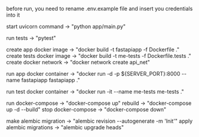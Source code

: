 before run, you need to rename .env.example file and insert you credentials into it

start uvicorn command       -> "python app/main.py"

run tests                   -> "pytest"


create app docker image     -> "docker build -t fastapiapp -f Dockerfile ."
create tests docker image   -> "docker build -t me-tests -f Dockerfile.tests ."
create docker network       -> "docker network create api_net"

run app docker container    -> "docker run -d -p ${SERVER_PORT}:8000 --name fastapiapp fastapiapp ."

run test docker container   -> "docker run -it --name me-tests me-tests ."

run docker-compose          -> "docker-compose up"
rebuild                     -> "docker-compose up -d --build"
stop docker-compose         -> "docker-compose down"

make alembic migration      -> "alembic revision --autogenerate -m 'Init'"
apply alembic migrations    -> "alembic upgrade heads"

